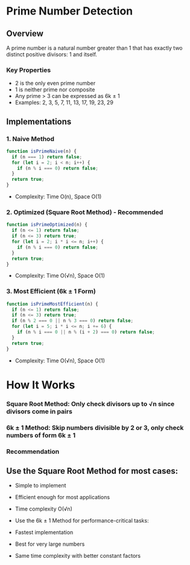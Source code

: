# Prime Number Detection

## Overview
A prime number is a natural number greater than 1 that has exactly two distinct positive divisors: 1 and itself.

### Key Properties
- 2 is the only even prime number
- 1 is neither prime nor composite
- Any prime > 3 can be expressed as 6k ± 1
- Examples: 2, 3, 5, 7, 11, 13, 17, 19, 23, 29

## Implementations

### 1. Naive Method
```javascript
function isPrimeNaive(n) {
  if (n === 1) return false;
  for (let i = 2; i < n; i++) {
    if (n % i === 0) return false;
  }
  return true;
}
```
- Complexity: Time O(n), Space O(1)

### 2. Optimized (Square Root Method) - Recommended

```javascript
function isPrimeOptimized(n) {
  if (n <= 1) return false;
  if (n <= 3) return true;
  for (let i = 2; i * i <= n; i++) {
    if (n % i === 0) return false;
  }
  return true;
}
```
- Complexity: Time O(√n), Space O(1)

### 3. Most Efficient (6k ± 1 Form)
```javascript
function isPrimeMostEfficient(n) {
  if (n <= 1) return false;
  if (n <= 3) return true;
  if (n % 2 === 0 || n % 3 === 0) return false;
  for (let i = 5; i * i <= n; i += 6) {
    if (n % i === 0 || n % (i + 2) === 0) return false;
  }
  return true;
}
```
- Complexity: Time O(√n), Space O(1)

# How It Works
### Square Root Method: Only check divisors up to √n since divisors come in pairs

### 6k ± 1 Method: Skip numbers divisible by 2 or 3, only check numbers of form 6k ± 1

### Recommendation
## Use the Square Root Method for most cases:

- Simple to implement

- Efficient enough for most applications

- Time complexity O(√n)

- Use the 6k ± 1 Method for performance-critical tasks:

- Fastest implementation

- Best for very large numbers

- Same time complexity with better constant factors